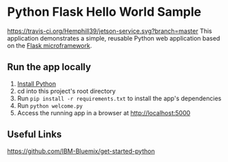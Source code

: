 # Python Flask Hello World Sample
https://travis-ci.org/Hemphill39/jetson-service.svg?branch=master
This application demonstrates a simple, reusable Python web application based on the [Flask microframework](http://flask.pocoo.org/).

## Run the app locally

1. [Install Python][]
1. cd into this project's root directory
1. Run `pip install -r requirements.txt` to install the app's dependencies
1. Run `python welcome.py`
1. Access the running app in a browser at <http://localhost:5000>

[Install Python]: https://www.python.org/downloads/

## Useful Links
https://github.com/IBM-Bluemix/get-started-python
